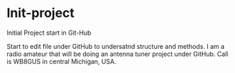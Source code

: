# Init-project
Initial Project start in Git-Hub

Start to edit file under GitHub to undersatnd structure and methods.
I am a radio amateur that will be doing an antenna tuner project under GitHub.
Call is WB8GUS in central Michigan, USA.
